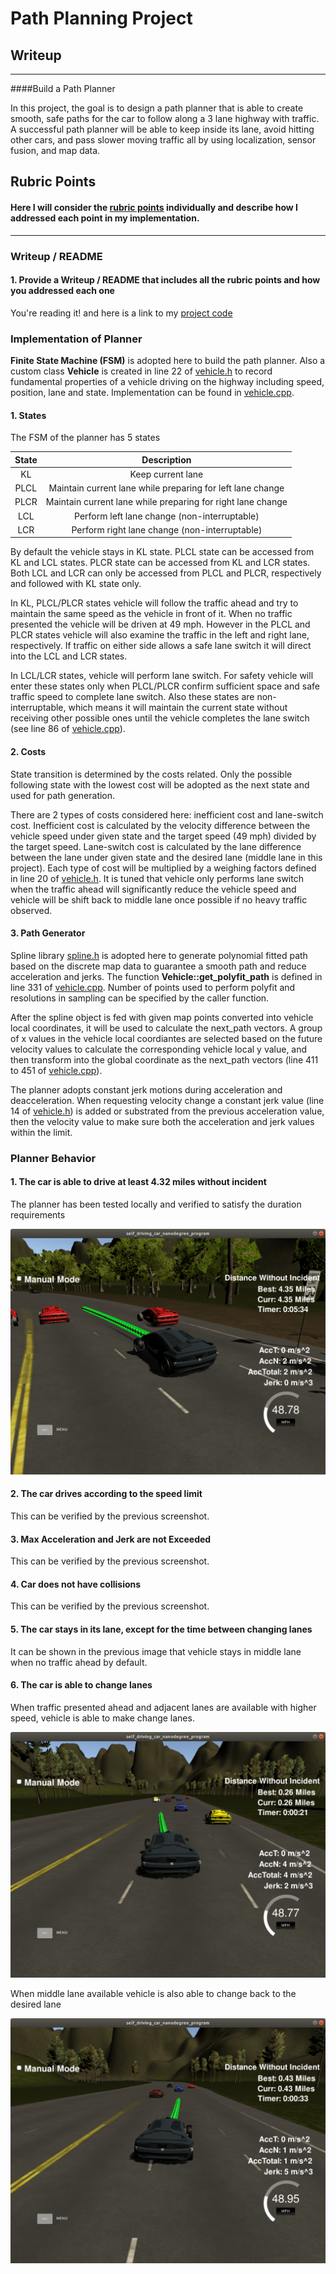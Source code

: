 # **Path Planning Project**

## Writeup

---

####Build a Path Planner

In this project, the goal is to design a path planner that is able to create smooth, safe paths for the car to follow along a 3 lane highway with traffic. A successful path planner will be able to keep inside its lane, avoid hitting other cars, and pass slower moving traffic all by using localization, sensor fusion, and map data.

## Rubric Points
#### Here I will consider the [rubric points](https://review.udacity.com/#!/rubrics/1020/view) individually and describe how I addressed each point in my implementation.  

---
### Writeup / README

#### 1. Provide a Writeup / README that includes all the rubric points and how you addressed each one

You're reading it! and here is a link to my [project code](https://github.com/Angelenos/CarND-Term3/tree/master/CarND-Path-Planning-Project/src)

### Implementation of Planner

**Finite State Machine (FSM)** is adopted here to build the path planner. Also a custom class **Vehicle** is created in line 22 of [vehicle.h][2] to record fundamental properties of a vehicle driving on the highway including speed, position, lane and state. Implementation can be found in [vehicle.cpp][1].

#### 1. States

The FSM of the planner has 5 states

|	State	|	Description											| 
|:-----------:	|:--------------------------------------------:							| 
|	KL		|	Keep current lane										|
|	PLCL	|	Maintain current lane while preparing for left lane change		| 
|	PLCR	|	Maintain current lane while preparing for right lane change	| 
|	LCL		|	Perform left lane change (non-interruptable)				| 
|	LCR		|	Perform right lane change (non-interruptable)				| 

By default the vehicle stays in KL state. PLCL state can be accessed from KL and LCL states. PLCR state can be accessed from KL and LCR states. Both LCL and LCR can only be accessed from PLCL and PLCR, respectively and followed with KL state only. 

In KL, PLCL/PLCR states vehicle will follow the traffic ahead and try to maintain the same speed as the vehicle in front of it. When no traffic presented the vehicle will be driven at 49 mph. However in the PLCL and PLCR states vehicle will also examine the traffic in the left and right lane, respectively. If traffic on either side allows a safe lane switch it will direct into the LCL and LCR states.

In LCL/LCR states, vehicle will perform lane switch. For safety vehicle will enter these states only when PLCL/PLCR confirm sufficient space and safe traffic speed to complete lane switch. Also these states are non-interruptable, which means it will maintain the current state without receiving other possible ones until the vehicle completes the lane switch (see line 86 of [vehicle.cpp][1]). 

#### 2. Costs

State transition is determined by the costs related. Only the possible following state with the lowest cost will be adopted as the next state and used for path generation.

There are 2 types of costs considered here: inefficient cost and lane-switch cost. Inefficient cost is calculated by the velocity difference between the vehicle speed under given state and the target speed (49 mph) divided by the target speed. Lane-switch cost is calculated by the lane difference between the lane under given state and the desired lane (middle lane in this project). Each type of cost will be multiplied by a weighing factors defined in line 20 of [vehicle.h][2]. It is tuned that vehicle only performs lane switch when the traffic ahead will significantly reduce the vehicle speed and vehicle will be shift back to middle lane once possible if no heavy traffic observed.

#### 3. Path Generator

Spline library [spline.h](https://github.com/Angelenos/CarND-Term3/blob/master/CarND-Path-Planning-Project/src/spline.h) is adopted here to generate polynomial fitted path based on the discrete map data to guarantee a smooth path and reduce acceleration and jerks. The function **Vehicle::get_polyfit_path** is defined in line 331 of [vehicle.cpp][1]. Number of points used to perform polyfit and resolutions in sampling can be specified by the caller function.

After the spline object is fed with given map points converted into vehicle local coordinates, it will be used to calculate the next_path vectors. A group of x values in the vehicle local coordiantes are selected based on the future velocity values to calculate the corresponding vehicle local y value, and then transform into the global coordinate as the next_path vectors (line 411 to 451 of [vehicle.cpp][1]).

The planner adopts constant jerk motions during acceleration and deacceleration. When requesting velocity change a constant jerk value (line 14 of [vehicle.h][2]) is added or substrated from the previous acceleration value, then the velocity value to make sure both the acceleration and jerk values within the limit.

### Planner Behavior


#### 1. The car is able to drive at least 4.32 miles without incident

The planner has been tested locally and verified to satisfy the duration requirements

![goal.png][goal]

#### 2. The car drives according to the speed limit

This can be verified by the previous screenshot.

#### 3. Max Acceleration and Jerk are not Exceeded

This can be verified by the previous screenshot.

#### 4. Car does not have collisions

This can be verified by the previous screenshot.

#### 5. The car stays in its lane, except for the time between changing lanes

It can be shown in the previous image that vehicle stays in middle lane when no traffic ahead by default.

#### 6. The car is able to change lanes

When traffic presented ahead and adjacent lanes are available with higher speed, vehicle is able to make change lanes.

![Lane change][lane1]

When middle lane available vehicle is also able to change back to the desired lane

![Lane change][lane2]


[1]: https://github.com/Angelenos/CarND-Term3/blob/master/CarND-Path-Planning-Project/src/vehicle.cpp
[2]: https://github.com/Angelenos/CarND-Term3/blob/master/CarND-Path-Planning-Project/src/vehicle.h
[goal]: img/goal.png
[lane1]: img/lane1.png
[lane2]: img/lane2.png


